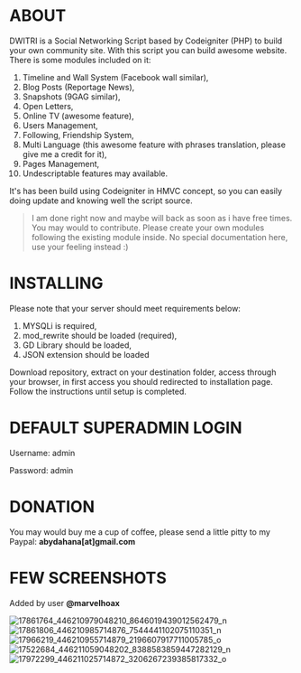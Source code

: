 # ABOUT
DWITRI is a Social Networking Script based by Codeigniter (PHP) to build your own community site. With this script you can build awesome website. There is some modules included on it:
1. Timeline and Wall System (Facebook wall similar),
2. Blog Posts (Reportage News),
3. Snapshots (9GAG similar),
4. Open Letters,
5. Online TV (awesome feature),
6. Users Management,
7. Following, Friendship System,
8. Multi Language (this awesome feature with phrases translation, please give me a credit for it),
9. Pages Management,
10. Undescriptable features may available.

It's has been build using Codeigniter in HMVC concept, so you can easily doing update and knowing well the script source.

> I am done right now and maybe will back as soon as i have free times. You may would to contribute. Please create your own modules following the existing module inside. No special documentation here, use your feeling instead :)

# INSTALLING
Please note that your server should meet requirements below:
1. MYSQLi is required,
2. mod_rewrite should be loaded (required),
3. GD Library should be loaded,
4. JSON extension should be loaded

Download repository, extract on your destination folder, access through your browser, in first access you should redirected to installation page. Follow the instructions until setup is completed.

# DEFAULT SUPERADMIN LOGIN

Username: admin

Password: admin

# DONATION
You may would buy me a cup of coffee, please send a little pitty to my Paypal: **abydahana[at]gmail.com**

# FEW SCREENSHOTS
Added by user **@marvelhoax**

![17861764_446210979048210_8646019439012562479_n](https://cloud.githubusercontent.com/assets/26195765/25063932/5c5f1824-21df-11e7-9405-eb316d1894ff.jpg)
![17861806_446210985714876_7544441102075110351_n](https://cloud.githubusercontent.com/assets/26195765/25063935/60926112-21df-11e7-865e-5a6c9da923c9.jpg)
![17966219_446210955714879_2196607917711005785_o](https://cloud.githubusercontent.com/assets/26195765/25063938/661a57b6-21df-11e7-8f81-64afbdfa471e.jpg)
![17522684_446211059048202_8388583859447282129_n](https://cloud.githubusercontent.com/assets/26195765/25063941/6b7b02f0-21df-11e7-8910-70c1f9569ba9.jpg)
![17972299_446211025714872_3206267239385817332_o](https://cloud.githubusercontent.com/assets/26195765/25063944/7093a846-21df-11e7-802f-85ac392aeed8.jpg)
